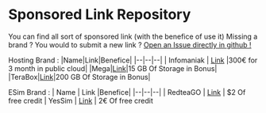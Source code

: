 # Sponsored Link Repository

You can find all sort of sponsored link (with the benefice of use it)
Missing a brand ? You would to submit a new link ? [Open an Issue directly in github !](https://github.com/VoXaN24/sponsored-link-repository)

Hosting Brand :
|Name|Link|Benefice|
|--|--|--|
| Infomaniak | [Link](https://link.voxhost.fr/zXxWrM) |300€ for 3 month in public cloud|
|Mega|[Link](https://link.voxhost.fr/7FF4s5)|15 GB Of Storage in Bonus|
|TeraBox|[Link](https://link.voxhost.fr/R8ME3B)|200 GB Of Storage in Bonus|

ESim Brand :
| Name | Link |Benefice|
|--|--|--|
| RedteaGO | [Link](https://link.voxhost.fr/QQkwRX) | $2 Of free credit
| YesSim | [Link](https://link.voxhost.fr/CznsDf) | 2€ Of free credit
